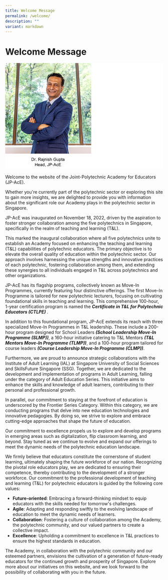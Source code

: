 ```yaml
---
title: Welcome Message
permalink: /welcome/
description: ""
variant: markdown
---
```

# Welcome Message


![](/images/jp-ace-27%20(edited)-raj%20with%20names2.jpg)

<p align="justify">

Welcome to the website of the Joint-Polytechnic Academy for Educators (JP-AcE).

Whether you're currently part of the polytechnic sector or exploring this site to gain more insights, we are delighted to provide you with information about the significant role our Academy plays in the polytechnic sector in Singapore.

JP-AcE was inaugurated on November 18, 2022, driven by the aspiration to foster stronger collaboration among the five polytechnics in Singapore, specifically in the realm of teaching and learning (T&amp;L).

This marked the inaugural collaboration where all five polytechnics unite to establish an Academy focused on enhancing the teaching and learning (T&amp;L) capabilities of polytechnic educators. The primary objective is to elevate the overall quality of education within the polytechnic sector. Our approach involves harnessing the unique strengths and innovative practices of each polytechnic, fostering collaboration among them, and extending these synergies to all individuals engaged in T&amp;L across polytechnics and other organizations.

JP-AcE has its flagship programs, collectively known as Move-In Programmes, currently featuring four distinctive offerings. The first Move-In Programme is tailored for new polytechnic lecturers, focusing on cultivating foundational skills in teaching and learning. This comprehensive 100-hour, 1-year certification program is named the <strong> _Certificate in T&amp;L for Polytechnic Educators (CTLPE)_ </strong>.

In addition to this foundational program, JP-AcE extends its reach with three specialized Move-In Programmes in T&amp;L leadership. These include a 200-hour program designed for School Leaders <strong>_(School Leadership Move-In Programme (SLMP))_</strong>, a 160-hour initiative catering to T&amp;L Mentors <strong> _(T&amp;L Mentors Move-In Programme (TLMP))_</strong>, and a 100-hour program tailored for course leaders <strong>_(Course Leadership Move-In Programme (CLMP))_</strong>.

Furthermore, we are proud to announce strategic collaborations with the Institute of Adult Learning (IAL) at Singapore University of Social Sciences and SkillsFuture Singapore (SSG). Together, we are dedicated to the development and implementation of programs in Adult Learning, falling under the category of Adult Education Series. This initiative aims to enhance the skills and knowledge of adult learners, contributing to their personal and professional growth.

In parallel, our commitment to staying at the forefront of education is underscored by the Frontier Series Category. Within this category, we are conducting programs that delve into new education technologies and innovative pedagogies. By doing so, we strive to explore and embrace cutting-edge approaches that shape the future of education.

Our commitment to excellence propels us to explore and develop programs in emerging areas such as digitalization, flip classroom learning, and beyond. Stay tuned as we continue to evolve and expand our offerings to meet the dynamic needs of the polytechnic education landscape.

We firmly believe that educators constitute the cornerstone of student learning, ultimately shaping the future workforce of our nation. Recognizing the pivotal role educators play, we are dedicated to ensuring their competence, thereby contributing to the development of a stronger workforce. Our commitment to the professional development of teaching and learning (T&amp;L) for polytechnic educators is guided by the following core values:

* <strong> Future-oriented</strong>: Embracing a forward-thinking mindset to equip educators with the skills needed for tomorrow's challenges.
* <strong> Agile</strong>: Adapting and responding swiftly to the evolving landscape of education to meet the dynamic needs of learners.
* <strong> Collaboration</strong>: Fostering a culture of collaboration among the Academy, the polytechnic community, and our valued partners to create a collective impact.
*	<strong> Excellence</strong>: Upholding a commitment to excellence in T&amp;L practices to ensure the highest standards in education.

The Academy, in collaboration with the polytechnic community and our esteemed partners, envisions the cultivation of a generation of future-ready educators for the continued growth and prosperity of Singapore. Explore more about our initiatives on this website, and we look forward to the possibility of collaborating with you in the future. </p>